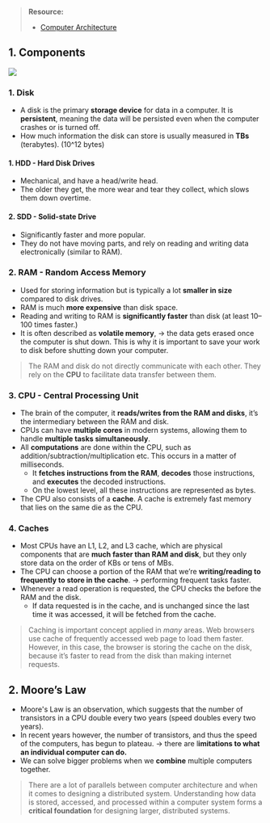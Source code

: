 > **Resource:**
> -  [Computer Architecture](https://neetcode.io/courses/system-design-for-beginners/0)
## 1. Components
![](https://i.imgur.com/RhtkTti.png)
### 1. Disk
* A disk is the primary **storage device** for data in a computer. It is **persistent**, meaning the data will be persisted even when the computer crashes or is turned off.
* How much information the disk can store is usually measured in **TBs** (terabytes). (10^12 bytes)
#### 1. HDD - Hard Disk Drives
* Mechanical, and have a head/write head. 
* The older they get, the more wear and tear they collect, which slows them down overtime. 
#### 2. SDD - Solid-state Drive
* Significantly faster and more popular. 
* They do not have moving parts, and rely on reading and writing data electronically (similar to RAM). 
### 2. RAM - Random Access Memory
* Used for storing information but is typically a lot **smaller in size** compared to disk drives. 
* RAM is much **more expensive** than disk space. 
* Reading and writing to RAM is **significantly faster** than disk (at least 10–100 times faster.)
* It is often described as **volatile memory**, → the data gets erased once the computer is shut down. This is why it is important to save your work to disk before shutting down your computer.
> The RAM and disk do not directly communicate with each other. They rely on the **CPU** to facilitate data transfer between them.
### 3. CPU - Central Processing Unit 
* The brain of the computer, it **reads/writes from the RAM and disks**, it’s the intermediary between the RAM and disk.
* CPUs can have **multiple cores** in modern systems, allowing them to handle **multiple tasks simultaneously**.
* All **computations** are done within the CPU, such as addition/subtraction/multiplication etc. This occurs in a matter of milliseconds.
	* It **fetches instructions from the RAM**, **decodes** those instructions, and **executes** the decoded instructions.
	* On the lowest level, all these instructions are represented as bytes.
* The CPU also consists of a **cache**. A cache is extremely fast memory that lies on the same die as the CPU.
### 4. Caches
* Most CPUs have an L1, L2, and L3 cache, which are physical components that are **much faster than RAM and disk**, but they only store data on the order of KBs or tens of MBs. 
* The CPU can choose a portion of the RAM that we’re **writing/reading to frequently to store in the cache**. → performing frequent tasks faster.
* Whenever a read operation is requested, the CPU checks the before the RAM and the disk. 
	* If data requested is in the cache, and is unchanged since the last time it was accessed, it will be fetched from the cache. 

> Caching is important concept applied in *many* areas. Web browsers use cache of frequently accessed web page to load them faster. However, in this case, the browser is storing the cache on the disk, because it’s faster to read from the disk than making internet requests.

## 2. Moore’s Law
* Moore's Law is an observation, which suggests that the number of transistors in a CPU double every two years (speed doubles every two years).
* In recent years however, the number of transistors, and thus the speed of the computers, has begun to plateau. → there are l**imitations to what an individual computer can do.** 
* We can solve bigger problems when we **combine** multiple computers together. 

> There are a lot of parallels between computer architecture and when it comes to designing a distributed system. Understanding how data is stored, accessed, and processed within a computer system forms a **critical foundation** for designing larger, distributed systems.

